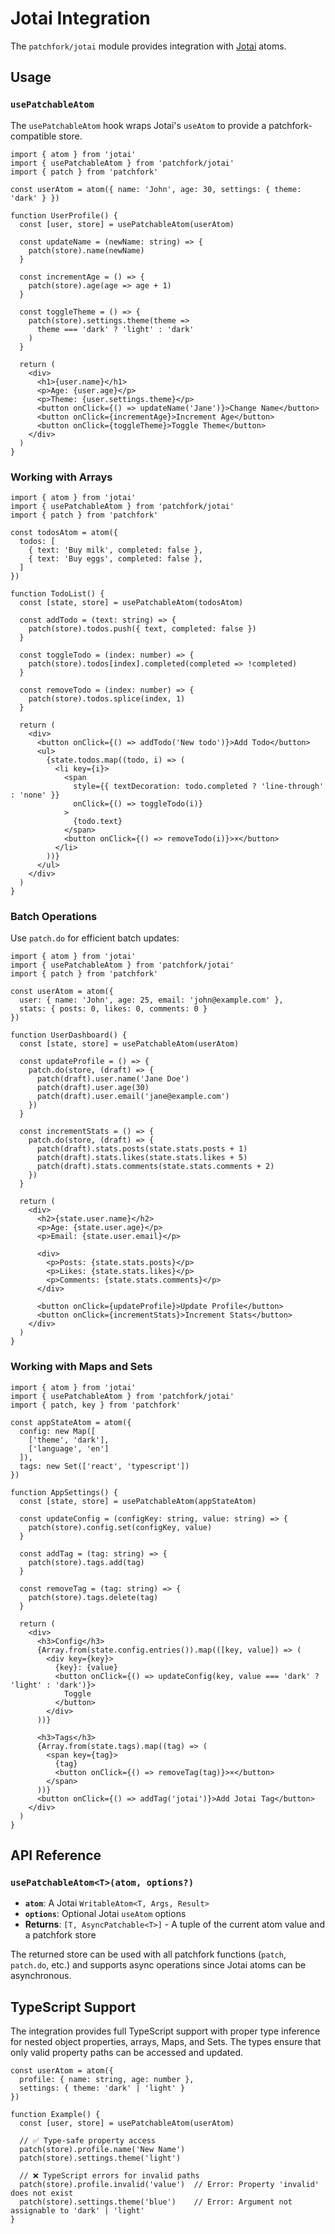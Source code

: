 # Jotai Integration

The `patchfork/jotai` module provides integration with [Jotai](https://jotai.org/) atoms.

## Usage

### `usePatchableAtom`

The `usePatchableAtom` hook wraps Jotai's `useAtom` to provide a patchfork-compatible store.

```tsx
import { atom } from 'jotai'
import { usePatchableAtom } from 'patchfork/jotai'
import { patch } from 'patchfork'

const userAtom = atom({ name: 'John', age: 30, settings: { theme: 'dark' } })

function UserProfile() {
  const [user, store] = usePatchableAtom(userAtom)

  const updateName = (newName: string) => {
    patch(store).name(newName)
  }

  const incrementAge = () => {
    patch(store).age(age => age + 1)
  }

  const toggleTheme = () => {
    patch(store).settings.theme(theme => 
      theme === 'dark' ? 'light' : 'dark'
    )
  }

  return (
    <div>
      <h1>{user.name}</h1>
      <p>Age: {user.age}</p>
      <p>Theme: {user.settings.theme}</p>
      <button onClick={() => updateName('Jane')}>Change Name</button>
      <button onClick={incrementAge}>Increment Age</button>
      <button onClick={toggleTheme}>Toggle Theme</button>
    </div>
  )
}
```

### Working with Arrays

```tsx
import { atom } from 'jotai'
import { usePatchableAtom } from 'patchfork/jotai'
import { patch } from 'patchfork'

const todosAtom = atom({
  todos: [
    { text: 'Buy milk', completed: false },
    { text: 'Buy eggs', completed: false },
  ]
})

function TodoList() {
  const [state, store] = usePatchableAtom(todosAtom)

  const addTodo = (text: string) => {
    patch(store).todos.push({ text, completed: false })
  }

  const toggleTodo = (index: number) => {
    patch(store).todos[index].completed(completed => !completed)
  }

  const removeTodo = (index: number) => {
    patch(store).todos.splice(index, 1)
  }

  return (
    <div>
      <button onClick={() => addTodo('New todo')}>Add Todo</button>
      <ul>
        {state.todos.map((todo, i) => (
          <li key={i}>
            <span 
              style={{ textDecoration: todo.completed ? 'line-through' : 'none' }}
              onClick={() => toggleTodo(i)}
            >
              {todo.text}
            </span>
            <button onClick={() => removeTodo(i)}>×</button>
          </li>
        ))}
      </ul>
    </div>
  )
}
```

### Batch Operations

Use `patch.do` for efficient batch updates:

```tsx
import { atom } from 'jotai'
import { usePatchableAtom } from 'patchfork/jotai'
import { patch } from 'patchfork'

const userAtom = atom({
  user: { name: 'John', age: 25, email: 'john@example.com' },
  stats: { posts: 0, likes: 0, comments: 0 }
})

function UserDashboard() {
  const [state, store] = usePatchableAtom(userAtom)

  const updateProfile = () => {
    patch.do(store, (draft) => {
      patch(draft).user.name('Jane Doe')
      patch(draft).user.age(30)
      patch(draft).user.email('jane@example.com')
    })
  }

  const incrementStats = () => {
    patch.do(store, (draft) => {
      patch(draft).stats.posts(state.stats.posts + 1)
      patch(draft).stats.likes(state.stats.likes + 5)
      patch(draft).stats.comments(state.stats.comments + 2)
    })
  }

  return (
    <div>
      <h2>{state.user.name}</h2>
      <p>Age: {state.user.age}</p>
      <p>Email: {state.user.email}</p>
      
      <div>
        <p>Posts: {state.stats.posts}</p>
        <p>Likes: {state.stats.likes}</p>
        <p>Comments: {state.stats.comments}</p>
      </div>

      <button onClick={updateProfile}>Update Profile</button>
      <button onClick={incrementStats}>Increment Stats</button>
    </div>
  )
}
```

### Working with Maps and Sets

```tsx
import { atom } from 'jotai'
import { usePatchableAtom } from 'patchfork/jotai'
import { patch, key } from 'patchfork'

const appStateAtom = atom({
  config: new Map([
    ['theme', 'dark'],
    ['language', 'en']
  ]),
  tags: new Set(['react', 'typescript'])
})

function AppSettings() {
  const [state, store] = usePatchableAtom(appStateAtom)

  const updateConfig = (configKey: string, value: string) => {
    patch(store).config.set(configKey, value)
  }

  const addTag = (tag: string) => {
    patch(store).tags.add(tag)
  }

  const removeTag = (tag: string) => {
    patch(store).tags.delete(tag)
  }

  return (
    <div>
      <h3>Config</h3>
      {Array.from(state.config.entries()).map(([key, value]) => (
        <div key={key}>
          {key}: {value}
          <button onClick={() => updateConfig(key, value === 'dark' ? 'light' : 'dark')}>
            Toggle
          </button>
        </div>
      ))}

      <h3>Tags</h3>
      {Array.from(state.tags).map((tag) => (
        <span key={tag}>
          {tag}
          <button onClick={() => removeTag(tag)}>×</button>
        </span>
      ))}
      <button onClick={() => addTag('jotai')}>Add Jotai Tag</button>
    </div>
  )
}
```

## API Reference

### `usePatchableAtom<T>(atom, options?)`

- **`atom`**: A Jotai `WritableAtom<T, Args, Result>`
- **`options`**: Optional Jotai `useAtom` options
- **Returns**: `[T, AsyncPatchable<T>]` - A tuple of the current atom value and a patchfork store

The returned store can be used with all patchfork functions (`patch`, `patch.do`, etc.) and supports async operations since Jotai atoms can be asynchronous.

## TypeScript Support

The integration provides full TypeScript support with proper type inference for nested object properties, arrays, Maps, and Sets. The types ensure that only valid property paths can be accessed and updated.

```tsx
const userAtom = atom({
  profile: { name: string, age: number },
  settings: { theme: 'dark' | 'light' }
})

function Example() {
  const [user, store] = usePatchableAtom(userAtom)
  
  // ✅ Type-safe property access
  patch(store).profile.name('New Name')
  patch(store).settings.theme('light')
  
  // ❌ TypeScript errors for invalid paths
  patch(store).profile.invalid('value')  // Error: Property 'invalid' does not exist
  patch(store).settings.theme('blue')    // Error: Argument not assignable to 'dark' | 'light'
}
```